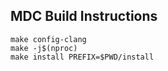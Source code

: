 ## MDC Build Instructions

    make config-clang
    make -j$(nproc)
    make install PREFIX=$PWD/install
